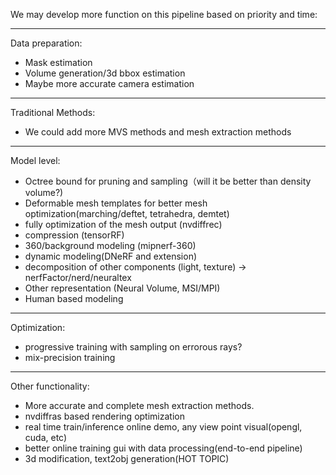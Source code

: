 We may develop more function on this pipeline based on priority and time:

--------------------------------------------------------------------
Data preparation:
- Mask estimation
- Volume generation/3d bbox estimation
- Maybe more accurate camera estimation

--------------------------------------------------------------------
Traditional Methods:
- We could add more MVS methods and mesh extraction methods

--------------------------------------------------------------------
Model level:
- Octree bound for pruning and sampling（will it be better than density volume?)
- Deformable mesh templates for better mesh optimization(marching/deftet, tetrahedra, demtet)
- fully optimization of the mesh output (nvdiffrec)
- compression (tensorRF)
- 360/background modeling (mipnerf-360)
- dynamic modeling(DNeRF and extension)
- decomposition of other components (light, texture) -> nerfFactor/nerd/neuraltex
- Other representation (Neural Volume, MSI/MPI)
- Human based modeling

--------------------------------------------------------------------
Optimization:
- progressive training with sampling on errorous rays?
- mix-precision training


--------------------------------------------------------------------
Other functionality:
- More accurate and complete mesh extraction methods.
- nvdiffras based rendering optimization
- real time train/inference online demo, any view point visual(opengl, cuda, etc)
- better online training gui with data processing(end-to-end pipeline)
- 3d modification, text2obj generation(HOT TOPIC)
